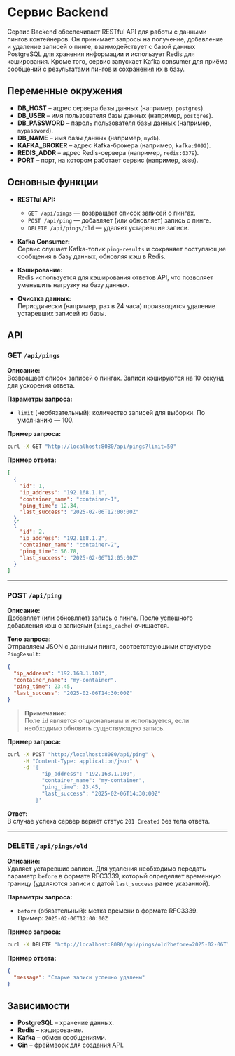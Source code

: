 # Сервис Backend

Сервис Backend обеспечивает RESTful API для работы с данными пингов контейнеров. Он принимает запросы на получение, добавление и удаление записей о пинге, взаимодействует с базой данных PostgreSQL для хранения информации и использует Redis для кэширования. Кроме того, сервис запускает Kafka consumer для приёма сообщений с результатами пингов и сохранения их в базу.

## Переменные окружения

- **DB_HOST** – адрес сервера базы данных (например, `postgres`).
- **DB_USER** – имя пользователя базы данных (например, `postgres`).
- **DB_PASSWORD** – пароль пользователя базы данных (например, `mypassword`).
- **DB_NAME** – имя базы данных (например, `mydb`).
- **KAFKA_BROKER** – адрес Kafka-брокера (например, `kafka:9092`).
- **REDIS_ADDR** – адрес Redis-сервера (например, `redis:6379`).
- **PORT** – порт, на котором работает сервис (например, `8080`).

## Основные функции

- **RESTful API:**  
  - `GET /api/pings` — возвращает список записей о пингах.
  - `POST /api/ping` — добавляет (или обновляет) запись о пинге.
  - `DELETE /api/pings/old` — удаляет устаревшие записи.

- **Kafka Consumer:**  
  Сервис слушает Kafka-топик `ping-results` и сохраняет поступающие сообщения в базу данных, обновляя кэш в Redis.

- **Кэширование:**  
  Redis используется для кэширования ответов API, что позволяет уменьшить нагрузку на базу данных.

- **Очистка данных:**  
  Периодически (например, раз в 24 часа) производится удаление устаревших записей из базы.
  

## API

### GET `/api/pings`

**Описание:**  
Возвращает список записей о пингах. Записи кэшируются на 10 секунд для ускорения ответа.

**Параметры запроса:**  
- `limit` (необязательный): количество записей для выборки. По умолчанию — 100.

**Пример запроса:**

```bash
curl -X GET "http://localhost:8080/api/pings?limit=50"
```

**Пример ответа:**

```json
[
  {
    "id": 1,
    "ip_address": "192.168.1.1",
    "container_name": "container-1",
    "ping_time": 12.34,
    "last_success": "2025-02-06T12:00:00Z"
  },
  {
    "id": 2,
    "ip_address": "192.168.1.2",
    "container_name": "container-2",
    "ping_time": 56.78,
    "last_success": "2025-02-06T12:05:00Z"
  }
]
```

---

### POST `/api/ping`

**Описание:**  
Добавляет (или обновляет) запись о пинге. После успешного добавления кэш с записями (`pings_cache`) очищается.

**Тело запроса:**  
Отправляем JSON с данными пинга, соответствующими структуре `PingResult`:

```json
{
  "ip_address": "192.168.1.100",
  "container_name": "my-container",
  "ping_time": 23.45,
  "last_success": "2025-02-06T14:30:00Z"
}
```

> **Примечание:**  
> Поле `id` является опциональным и используется, если необходимо обновить существующую запись.

**Пример запроса:**

```bash
curl -X POST "http://localhost:8080/api/ping" \
     -H "Content-Type: application/json" \
     -d '{
           "ip_address": "192.168.1.100",
           "container_name": "my-container",
           "ping_time": 23.45,
           "last_success": "2025-02-06T14:30:00Z"
         }'
```

**Ответ:**  
В случае успеха сервер вернёт статус `201 Created` без тела ответа.

---

### DELETE `/api/pings/old`

**Описание:**  
Удаляет устаревшие записи. Для удаления необходимо передать параметр `before` в формате RFC3339, который определяет временную границу (удаляются записи с датой `last_success` ранее указанной).

**Параметры запроса:**  
- `before` (обязательный): метка времени в формате RFC3339.  
  Пример: `2025-02-06T12:00:00Z`

**Пример запроса:**

```bash
curl -X DELETE "http://localhost:8080/api/pings/old?before=2025-02-06T12:00:00Z"
```

**Пример ответа:**

```json
{
  "message": "Старые записи успешно удалены"
}
```

## Зависимости

- **PostgreSQL** – хранение данных.
- **Redis** – кэширование.
- **Kafka** – обмен сообщениями.
- **Gin** – фреймворк для создания API.
